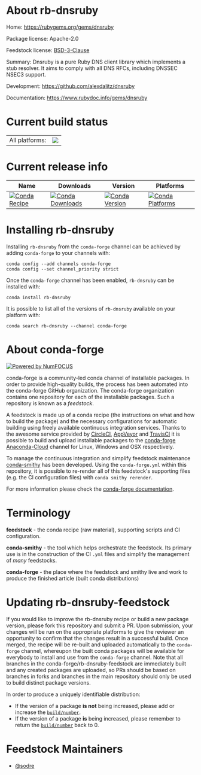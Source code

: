 About rb-dnsruby
================

Home: https://rubygems.org/gems/dnsruby

Package license: Apache-2.0

Feedstock license: [BSD-3-Clause](https://github.com/conda-forge/rb-dnsruby-feedstock/blob/master/LICENSE.txt)

Summary: Dnsruby is a pure Ruby DNS client library which implements a stub resolver. It aims to comply with all DNS RFCs, including DNSSEC NSEC3 support.

Development: https://github.com/alexdalitz/dnsruby

Documentation: https://www.rubydoc.info/gems/dnsruby

Current build status
====================


<table><tr><td>All platforms:</td>
    <td>
      <a href="https://dev.azure.com/conda-forge/feedstock-builds/_build/latest?definitionId=7681&branchName=master">
        <img src="https://dev.azure.com/conda-forge/feedstock-builds/_apis/build/status/rb-dnsruby-feedstock?branchName=master">
      </a>
    </td>
  </tr>
</table>

Current release info
====================

| Name | Downloads | Version | Platforms |
| --- | --- | --- | --- |
| [![Conda Recipe](https://img.shields.io/badge/recipe-rb--dnsruby-green.svg)](https://anaconda.org/conda-forge/rb-dnsruby) | [![Conda Downloads](https://img.shields.io/conda/dn/conda-forge/rb-dnsruby.svg)](https://anaconda.org/conda-forge/rb-dnsruby) | [![Conda Version](https://img.shields.io/conda/vn/conda-forge/rb-dnsruby.svg)](https://anaconda.org/conda-forge/rb-dnsruby) | [![Conda Platforms](https://img.shields.io/conda/pn/conda-forge/rb-dnsruby.svg)](https://anaconda.org/conda-forge/rb-dnsruby) |

Installing rb-dnsruby
=====================

Installing `rb-dnsruby` from the `conda-forge` channel can be achieved by adding `conda-forge` to your channels with:

```
conda config --add channels conda-forge
conda config --set channel_priority strict
```

Once the `conda-forge` channel has been enabled, `rb-dnsruby` can be installed with:

```
conda install rb-dnsruby
```

It is possible to list all of the versions of `rb-dnsruby` available on your platform with:

```
conda search rb-dnsruby --channel conda-forge
```


About conda-forge
=================

[![Powered by
NumFOCUS](https://img.shields.io/badge/powered%20by-NumFOCUS-orange.svg?style=flat&colorA=E1523D&colorB=007D8A)](https://numfocus.org)

conda-forge is a community-led conda channel of installable packages.
In order to provide high-quality builds, the process has been automated into the
conda-forge GitHub organization. The conda-forge organization contains one repository
for each of the installable packages. Such a repository is known as a *feedstock*.

A feedstock is made up of a conda recipe (the instructions on what and how to build
the package) and the necessary configurations for automatic building using freely
available continuous integration services. Thanks to the awesome service provided by
[CircleCI](https://circleci.com/), [AppVeyor](https://www.appveyor.com/)
and [TravisCI](https://travis-ci.com/) it is possible to build and upload installable
packages to the [conda-forge](https://anaconda.org/conda-forge)
[Anaconda-Cloud](https://anaconda.org/) channel for Linux, Windows and OSX respectively.

To manage the continuous integration and simplify feedstock maintenance
[conda-smithy](https://github.com/conda-forge/conda-smithy) has been developed.
Using the ``conda-forge.yml`` within this repository, it is possible to re-render all of
this feedstock's supporting files (e.g. the CI configuration files) with ``conda smithy rerender``.

For more information please check the [conda-forge documentation](https://conda-forge.org/docs/).

Terminology
===========

**feedstock** - the conda recipe (raw material), supporting scripts and CI configuration.

**conda-smithy** - the tool which helps orchestrate the feedstock.
                   Its primary use is in the construction of the CI ``.yml`` files
                   and simplify the management of *many* feedstocks.

**conda-forge** - the place where the feedstock and smithy live and work to
                  produce the finished article (built conda distributions)


Updating rb-dnsruby-feedstock
=============================

If you would like to improve the rb-dnsruby recipe or build a new
package version, please fork this repository and submit a PR. Upon submission,
your changes will be run on the appropriate platforms to give the reviewer an
opportunity to confirm that the changes result in a successful build. Once
merged, the recipe will be re-built and uploaded automatically to the
`conda-forge` channel, whereupon the built conda packages will be available for
everybody to install and use from the `conda-forge` channel.
Note that all branches in the conda-forge/rb-dnsruby-feedstock are
immediately built and any created packages are uploaded, so PRs should be based
on branches in forks and branches in the main repository should only be used to
build distinct package versions.

In order to produce a uniquely identifiable distribution:
 * If the version of a package **is not** being increased, please add or increase
   the [``build/number``](https://docs.conda.io/projects/conda-build/en/latest/resources/define-metadata.html#build-number-and-string).
 * If the version of a package **is** being increased, please remember to return
   the [``build/number``](https://docs.conda.io/projects/conda-build/en/latest/resources/define-metadata.html#build-number-and-string)
   back to 0.

Feedstock Maintainers
=====================

* [@sodre](https://github.com/sodre/)

